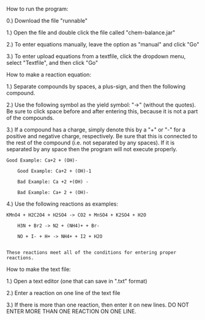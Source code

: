 How to run the program:

0.) Download the file "runnable"

1.) Open the file and double click the file called "chem-balance.jar"

2.) To enter equations manually, leave the option as "manual" and click "Go"

3.) To enter upload equations from a textfile, click the dropdown menu, select "Textfile", and then click "Go"


How to make a reaction equation:

1.) Separate compounds by spaces, a plus-sign, and then the following compound.

2.) Use the following symbol as the yield symbol: "->" (without the quotes).
	Be sure to click space before and after entering this, because it is
	not a part of the compounds.
	
3.) If a compound has a charge, simply denote this by a "+" or "-" for 
	a positive and negative charge, respectively. Be sure that this is 
	connected to the rest of the compound (i.e. not separated by any spaces).
	If it is separated by any space then the program will not execute properly.
        
	Good Example: Ca+2 + (OH)-
	
        Good Example: Ca+2 + (OH)-1
	
        Bad Example: Ca +2 +(OH) -
	
        Bad Example: Ca+ 2 + (OH)-

4.) Use the following reactions as examples:

	KMnO4 + H2C2O4 + H2SO4 -> CO2 + MnSO4 + K2SO4 + H2O
	
        H3N + Br2 -> N2 + (NH4)+ + Br-
	
        NO + I- + H+ -> NH4+ + I2 + H2O
	
       
	These reactions meet all of the conditions for entering proper reactions.

How to make the text file:

1.) Open a text editor (one that can save in ".txt" format)

2.) Enter a reaction on one line of the text file


3.) If there is more than one reaction, then enter it on
	new lines. DO NOT ENTER MORE THAN ONE REACTION ON ONE
	LINE.


